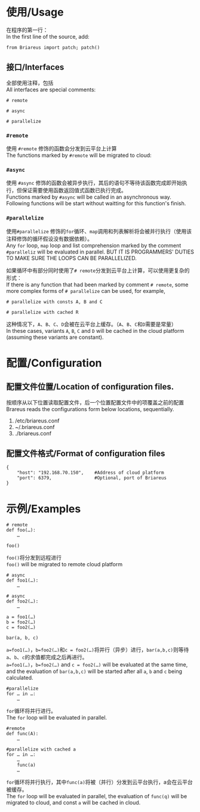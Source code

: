 # 使用/Usage

在程序的第一行：   
In the first line of the source, add:

    from Briareus import patch; patch()
    
## 接口/Interfaces

全部使用注释，包括   
All interfaces are special comments:

    # remote
    
    # async
    
    # parallelize
    
### `#remote`

使用 `#remote` 修饰的函数会分发到云平台上计算   
The functions marked by `#remote` will be migrated to cloud:

### `#async`

使用 `#async` 修饰的函数会被异步执行，其后的语句不等待该函数完成即开始执行，但保证需要使用函数返回值式函数已执行完成。   
Functions marked by `#async` will be called in an asynchronous way. Following functions will be start without waitting for this function's finish.

### `#parallelize`

使用`#parallelize` 修饰的`for`循环、`map`调用和列表解析将会被并行执行（使用该注释修饰的循环假设没有数据依赖）。      
Any `for` loop, `map` loop and list comprehension marked by the comment `#paralleliz` will be evaluated in parallel. BUT IT IS PROGRAMMERS' DUTIES TO MAKE SURE THE LOOPS CAN BE PARALLELIZED.
    
如果循环中有部分同时使用了`# remote`分发到云平台上计算，可以使用更复杂的形式：     
If there is any function that had been marked by comment `# remote`, some more complex forms of `# parallelize` can be used, for example,

    # parallelize with consts A, B and C
    
    # parallelize with cached R
    
这种情况下，`A`、`B`、`C`、`D`会被在云平台上缓存。（`A`、`B`、`C`和`D`需要是常量）      
In these cases, variants `A`, `B`, `C` and `D` will be cached in the cloud platform (assuming these variants are constant).

# 配置/Configuration

## 配置文件位置/Location of configuration files.

按顺序从以下位置读取配置文件，后一个位置配置文件中的项覆盖之前的配置      
Brareus reads the configurations form below locations, sequentially.

1. /etc/briareus.conf
2. ~/.briareus.conf
3. ./briareus.conf
    
 
## 配置文件格式/Format of configuration files

    {
        "host": "192.168.70.150",    #Address of cloud platform
        "port": 6379,                #Optional, port of Briareus
    }
    
# 示例/Examples

    # remote
    def foo(…):
        …
        
    foo()
    
`foo()`将分发到远程进行      
`foo()` will be migrated to remote cloud platform

    # async
    def foo1(…):
        …
        
    # async
    def foo2(…):
        …
        
    a = foo1(…)
    b = foo2(…)
    c = foo2(…)
    
    bar(a, b, c)
    
`a=foo1(…)`，`b=foo2(…)`和`c = foo2(…)`将并行（异步）进行，`bar(a,b,c)`则等待`a`、`b`、`c`的求值都完成之后再进行。      
`a=foo1(…)`，`b=foo2(…)` and `c = foo2(…)` will be evaluated at the same time, and the evaluation of `bar(a,b,c)` will be started after all `a`, `b` and `c` being calculated.
    
    #parallelize
    for … in …:
        …
    
`for`循环将并行进行。      
The `for` loop will be evaluated in parallel.

    #remote
    def func(A):
        …
        
    #parallelize with cached a
    for … in …:
        …
        func(a)
        …
        
`for`循环将并行执行，其中`func(a)`将被（并行）分发到云平台执行，a会在云平台被缓存。      
The `for` loop will be evaluated in parallel, the evaluation of `func(q)` will be migrated to cloud, and const `a` will be cached in cloud.


    
